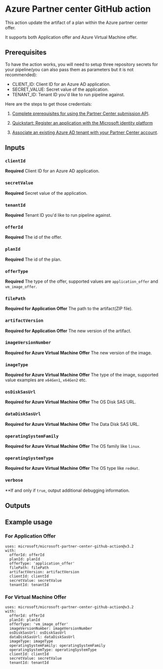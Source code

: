 # Azure Partner center GitHub action

This action update the artifact of a plan within the Azure partner center offer.

It supports both Application offer and Azure Virtual Machine offer.

## Prerequisites

To have the action works, you will need to setup three repository secrets for your pipeline(you can also pass them as parameters but it is not recommended):

* CLIENT_ID: Client ID for an Azure AD application.
* SECRET_VALUE: Secret value of the application.
* TENANT_ID: Tenant ID you'd like to run pipeline against.

Here are the steps to get those credentials:

1. [Complete prerequisites for using the Partner Center submission API](https://learn.microsoft.com/en-us/azure/marketplace/azure-app-apis#how-to-associate-an-azure-ad-application-with-your-partner-center-account).

1. [Quickstart: Register an application with the Microsoft identity platform](https://learn.microsoft.com/en-us/azure/active-directory/develop/quickstart-register-app#changing-the-application-registration-to-support-multi-tenant)

1. [Associate an existing Azure AD tenant with your Partner Center account](https://learn.microsoft.com/en-us/windows/apps/publish/partner-center/associate-existing-azure-ad-tenant-with-partner-center-account).

## Inputs

### `clientId`

**Required** Client ID for an Azure AD application.

### `secretValue`

**Required** Secret value of the application.

### `tenantId`

**Required** Tenant ID you'd like to run pipeline against.

### `offerId`

**Required** The id of the offer.

### `planId`

**Required** The id of the plan.

### `offerType`

**Required** The type of the offer, supported values are `application_offer` and `vm_image_offer`.

### `filePath`

**Required for Application Offer** The path to the artifact(ZIP file).

### `artifactVersion`

**Required for Application Offer** The new version of the artifact.

### `imageVersionNumber`

**Required for Azure Virtual Machine Offer** The new version of the image.

### `imageType`

**Required for Azure Virtual Machine Offer** The type of the image, supported value examples are `x64Gen1`, `x64Gen2` etc.

### `osDiskSasUrl`

**Required for Azure Virtual Machine Offer** The OS Disk SAS URL.

### `dataDiskSasUrl`

**Required for Azure Virtual Machine Offer** The Data Disk SAS URL.

### `operatingSystemFamily`

**Required for Azure Virtual Machine Offer** The OS family like `linux`.

### `operatingSystemType`

**Required for Azure Virtual Machine Offer** The OS type like `redHat`.

### `verbose`

**If and only if `true`, output additional debugging information.

## Outputs

## Example usage

### For Application Offer

```terminal
uses: microsoft/microsoft-partner-center-github-action@v3.2
with:
  offerId: offerId
  planId: planId
  offerType: 'application_offer'
  filePath: filePath
  artifactVersion: artifactVersion
  clientId: clientId
  secretValue: secretValue
  tenantId: tenantId
```

### For Virtual Machine Offer

```terminal
uses: microsoft/microsoft-partner-center-github-action@v3.2
with:
  offerId: offerId
  planId: planId
  offerType: 'vm_image_offer'
  imageVersionNumber: imageVersionNumber
  osDiskSasUrl: osDiskSasUrl
  dataDiskSasUrl: dataDiskSasUrl
  imageType: imageType
  operatingSystemFamily: operatingSystemFamily
  operatingSystemType: operatingSystemType
  clientId: clientId
  secretValue: secretValue
  tenantId: tenantId
```
